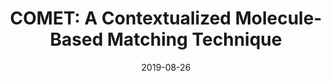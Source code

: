 ---
title: "COMET: A Contextualized Molecule-Based Matching Technique"
collection: publications
permalink: /publication/2019-comet
excerpt: 'Context-specific description of entities –expressed in RDF– poses challenges during data-driven tasks, e.g., data integration, and context-aware entity matching represents a building-block for these tasks. However, existing approaches only consider inter-schema mapping of data sources, and are not able to manage several contexts during entity matching. We devise COMET, an entity matching technique that relies on both the knowledge stated in RDF vocabularies and context-based similarity metrics to match contextually equivalent entities. COMET executes a novel 1-1 perfect matching algorithm for matching contextually equivalent entities based on the combined scores of semantic similarity and context similarity. COMET employs the Formal Concept Analysis algorithm in order to compute the context similarity of RDF entities. '
date: 2019-08-26
venue: 'International Conference on Database and Expert Systems Applications'
paperurl: 'https://www.researchgate.net/profile/Diego-Collarana/publication/335231297_COMET_A_Contextualized_Molecule-Based_Matching_Technique/links/5d728537a6fdcc9961b231f2/COMET-A-Contextualized-Molecule-Based-Matching-Technique.pdf'
---
